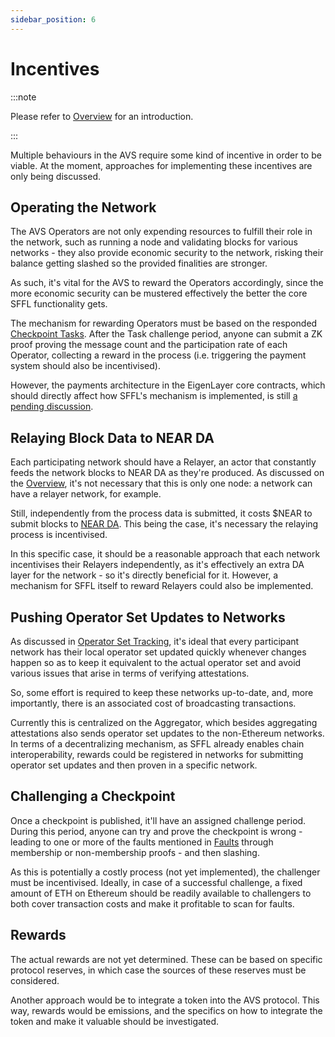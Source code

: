 ```yaml
---
sidebar_position: 6
---
```


# Incentives

:::note

Please refer to [Overview](./overview.md) for an introduction.

:::

Multiple behaviours in the AVS require some kind of incentive in order to be
viable. At the moment, approaches for implementing these incentives are only
being discussed.

## Operating the Network

The AVS Operators are not only expending resources to fulfill their role in the
network, such as running a node and validating blocks for various networks -
they also provide economic security to the network, risking their balance
getting slashed so the provided finalities are stronger.

As such, it's vital for the AVS to reward the Operators accordingly, since the
more economic security can be mustered effectively the better the core SFFL
functionality gets.

The mechanism for rewarding Operators must be based on the responded
[Checkpoint Tasks](./messaging_and_checkpoints.md). After the Task challenge
period, anyone can submit a ZK proof proving the message count and the
participation rate of each Operator, collecting a reward in the process (i.e.
triggering the payment system should also be incentivised).

However, the payments architecture in the EigenLayer core contracts, which
should directly affect how SFFL's mechanism is implemented, is still
[a pending discussion](https://github.com/Layr-Labs/eigenlayer-contracts/issues/277).

## Relaying Block Data to NEAR DA

Each participating network should have a Relayer, an actor that constantly
feeds the network blocks to NEAR DA as they're produced. As discussed on the
[Overview](./overview.md#near-data-posting), it's not necessary that this is
only one node: a network can have a relayer network, for example.

Still, independently from the process data is submitted, it costs $NEAR to
submit blocks to [NEAR DA](https://github.com/near/rollup-data-availability).
This being the case, it's necessary the relaying process is incentivised.

In this specific case, it should be a reasonable approach that each network
incentivises their Relayers independently, as it's effectively an extra DA
layer for the network - so it's directly beneficial for it. However, a
mechanism for SFFL itself to reward Relayers could also be implemented.

## Pushing Operator Set Updates to Networks

As discussed in [Operator Set Tracking](./operator_set_tracking.md), it's ideal
that every participant network has their local operator set updated quickly
whenever changes happen so as to keep it equivalent to the actual operator set
and avoid various issues that arise in terms of verifying attestations.

So, some effort is required to keep these networks up-to-date, and, more
importantly, there is an associated cost of broadcasting transactions.

Currently this is centralized on the Aggregator, which besides aggregating
attestations also sends operator set updates to the non-Ethereum networks.
In terms of a decentralizing mechanism, as SFFL already enables chain
interoperability, rewards could be registered in networks for submitting
operator set updates and then proven in a specific network.

## Challenging a Checkpoint

Once a checkpoint is published, it'll have an assigned challenge period.
During this period, anyone can try and prove the checkpoint is wrong - leading
to one or more of the faults mentioned in [Faults](./faults.md) through
membership or non-membership proofs - and then slashing.

As this is potentially a costly process (not yet implemented), the challenger
must be incentivised. Ideally, in case of a successful challenge, a fixed
amount of ETH on Ethereum should be readily available to challengers to both
cover transaction costs and make it profitable to scan for faults. 

## Rewards

The actual rewards are not yet determined. These can be based on specific
protocol reserves, in which case the sources of these reserves must be
considered.

Another approach would be to integrate a token into the AVS protocol. This way,
rewards would be emissions, and the specifics on how to integrate the token and
make it valuable should be investigated.
